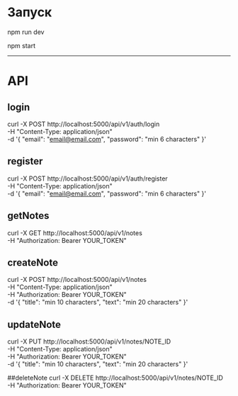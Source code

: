 # Запуск

npm run dev

npm start

----------------------------------------------------------------

# API

## login 
curl -X POST http://localhost:5000/api/v1/auth/login \
  -H "Content-Type: application/json" \
  -d '{
    "email": "email@email.com",
    "password": "min 6 characters"
  }'

## register 
curl -X POST http://localhost:5000/api/v1/auth/register \
  -H "Content-Type: application/json" \
  -d '{
    "email": "email@email.com",
    "password": "min 6 characters"
  }'

## getNotes 
curl -X GET http://localhost:5000/api/v1/notes \
  -H "Authorization: Bearer YOUR_TOKEN"

## createNote 
curl -X POST http://localhost:5000/api/v1/notes \
  -H "Content-Type: application/json" \
  -H "Authorization: Bearer YOUR_TOKEN" \
  -d '{
    "title": "min 10 characters",
    "text": "min 20 characters"
  }'

## updateNote 
curl -X PUT http://localhost:5000/api/v1/notes/NOTE_ID \
  -H "Content-Type: application/json" \
  -H "Authorization: Bearer YOUR_TOKEN" \
  -d '{
    "title": "min 10 characters",
    "text": "min 20 characters"
  }'

##deleteNote 
curl -X DELETE http://localhost:5000/api/v1/notes/NOTE_ID \
  -H "Authorization: Bearer YOUR_TOKEN"
